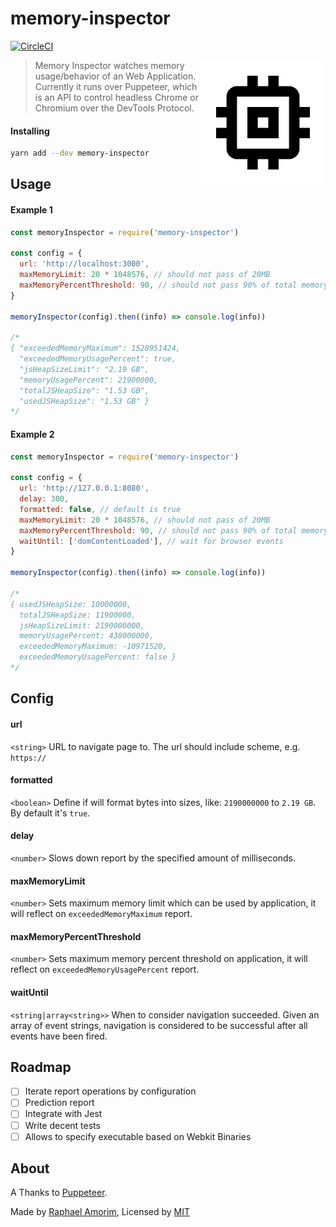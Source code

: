 # memory-inspector

<!-- [START badges] -->
[![CircleCI](https://circleci.com/gh/raphamorim/memory-inspector/tree/master.svg?style=svg)](https://circleci.com/gh/raphamorim/memory-inspector/tree/master)
<!-- [END badges] -->

<img src="images/logo.png" height="200" align="right">

> Memory Inspector watches memory usage/behavior of an Web Application.
Currently it runs over Puppeteer, which is an API to control headless Chrome or Chromium over the DevTools Protocol.

#### Installing

```bash
yarn add --dev memory-inspector
```

## Usage

#### Example 1

```js
const memoryInspector = require('memory-inspector')

const config = {
  url: 'http://localhost:3000',
  maxMemoryLimit: 20 * 1048576, // should not pass of 20MB
  maxMemoryPercentThreshold: 90, // should not pass 90% of total memory
}

memoryInspector(config).then((info) => console.log(info))

/*
{ "exceededMemoryMaximum": 1528951424,
  "exceededMemoryUsagePercent": true,
  "jsHeapSizeLimit": "2.19 GB",
  "memoryUsagePercent": 21900000,
  "totalJSHeapSize": "1.53 GB",
  "usedJSHeapSize": "1.53 GB" }
*/

```

#### Example 2

```js
const memoryInspector = require('memory-inspector')

const config = {
  url: 'http://127.0.0.1:8080',
  delay: 300,
  formatted: false, // default is true
  maxMemoryLimit: 20 * 1048576, // should not pass of 20MB
  maxMemoryPercentThreshold: 90, // should not pass 90% of total memory
  waitUntil: ['domContentLoaded'], // wait for browser events
}

memoryInspector(config).then((info) => console.log(info))

/*
{ usedJSHeapSize: 10000000,
  totalJSHeapSize: 11900000,
  jsHeapSizeLimit: 2190000000,
  memoryUsagePercent: 438000000,
  exceededMemoryMaximum: -10971520,
  exceededMemoryUsagePercent: false }
*/

```

## Config

#### url

`<string>` URL to navigate page to. The url should include scheme, e.g. `https://`

#### formatted

`<boolean>` Define if will format bytes into sizes, like: `2190000000` to `2.19 GB`. By default it's `true`.

#### delay

`<number>` Slows down report by the specified amount of milliseconds.

#### maxMemoryLimit

`<number>` Sets maximum memory limit which can be used by application, it will reflect on `exceededMemoryMaximum` report.

#### maxMemoryPercentThreshold

`<number>` Sets maximum memory percent threshold on application, it will reflect on `exceededMemoryUsagePercent` report.

#### waitUntil

`<string|array<string>>` When to consider navigation succeeded. Given an array of event strings, navigation is considered to be successful after all events have been fired.

## Roadmap

- [ ] Iterate report operations by configuration
- [ ] Prediction report
- [ ] Integrate with Jest
- [ ] Write decent tests
- [ ] Allows to specify executable based on Webkit Binaries

## About

A Thanks to [Puppeteer](https://github.com/GoogleChrome/puppeteer).

Made by [Raphael Amorim](https://github.com/raphamorim), Licensed by [MIT](License)

